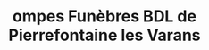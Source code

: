 ---
title: "ompes Funèbres BDL de Pierrefontaine les Varans"
url: /pierrefontaine-les-varans/ompes-funebres-bdl-de-pierrefontaine-les-varans/
shop: Bestattungen
---